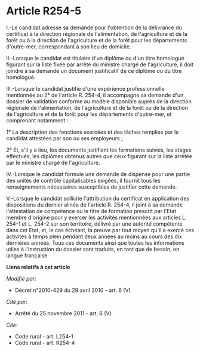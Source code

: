 # Article R254-5

I.-Le candidat adresse sa demande pour l'obtention de la délivrance du certificat à la         direction régionale de
l'alimentation, de l'agriculture et de la forêt ou à la direction de l'agriculture et de la forêt pour les départements
d'outre-mer, correspondant à son lieu de domicile. 

II.-Lorsque le candidat est titulaire d'un diplôme ou d'un titre homologué figurant sur la liste fixée par arrêté du ministre
chargé de l'agriculture, il doit joindre à sa demande un document justificatif de ce diplôme ou du titre homologué. 

III.-Lorsque le candidat justifie d'une expérience professionnelle mentionnée au 2° de l'article R. 254-4, il accompagne sa
demande d'un dossier de validation conforme au modèle disponible auprès de la         direction régionale de l'alimentation,
de l'agriculture et de la forêt ou de la direction de l'agriculture et de la forêt pour les départements d'outre-mer, et
comprenant notamment : 

1° La description des fonctions exercées et des tâches remplies par le candidat attestées par son ou ses employeurs ; 

2° Et, s'il y a lieu, les documents justifiant les formations suivies, les stages effectués, les diplômes obtenus autres que
ceux figurant sur la liste arrêtée par le ministre chargé de l'agriculture. 

IV.-Lorsque le candidat formule une demande de dispense pour une partie des unités de contrôle capitalisables exigées, il
fournit tous les renseignements nécessaires susceptibles de justifier cette demande.

V.-Lorsque le candidat sollicite l'attribution du certificat en application des dispositions du dernier alinéa de l'article
R. 254-4, il joint à sa demande l'attestation de compétence ou le titre de formation prescrit par l'Etat membre d'origine
pour y exercer les activités mentionnées aux articles L. 254-1 et L. 254-2 sur son territoire, délivré par une autorité
compétente dans cet Etat, et, le cas échéant, la preuve par tout moyen qu'il a exercé ces activités à temps plein pendant
deux années au moins au cours des dix dernières années. Tous ces documents ainsi que toutes les informations utiles à
l'instruction du dossier sont traduits, en tant que de besoin, en langue française.

**Liens relatifs à cet article**

_Modifié par_:

  - Décret n°2010-429 du 29 avril 2010 - art. 6 (V)

_Cité par_:

  - Arrêté du 25 novembre 2011 - art. 8 (V)

_Cite_:

  - Code rural - art. L254-1
  - Code rural - art. R254-4
